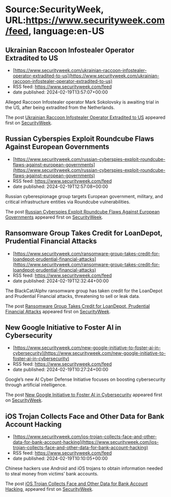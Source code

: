 # Source:SecurityWeek, URL:https://www.securityweek.com/feed, language:en-US

## Ukrainian Raccoon Infostealer Operator Extradited to US
 - [https://www.securityweek.com/ukrainian-raccoon-infostealer-operator-extradited-to-us](https://www.securityweek.com/ukrainian-raccoon-infostealer-operator-extradited-to-us)
 - RSS feed: https://www.securityweek.com/feed
 - date published: 2024-02-19T13:57:07+00:00

<p>Alleged Raccoon Infostealer operator Mark Sokolovsky is awaiting trial in the US, after being extradited from the Netherlands.</p>
<p>The post <a href="https://www.securityweek.com/ukrainian-raccoon-infostealer-operator-extradited-to-us/">Ukrainian Raccoon Infostealer Operator Extradited to US</a> appeared first on <a href="https://www.securityweek.com">SecurityWeek</a>.</p>

## Russian Cyberspies Exploit Roundcube Flaws Against European Governments
 - [https://www.securityweek.com/russian-cyberspies-exploit-roundcube-flaws-against-european-governments](https://www.securityweek.com/russian-cyberspies-exploit-roundcube-flaws-against-european-governments)
 - RSS feed: https://www.securityweek.com/feed
 - date published: 2024-02-19T12:57:08+00:00

<p>Russian cyberespionage group targets European government, military, and critical infrastructure entities via Roundcube vulnerabilities.</p>
<p>The post <a href="https://www.securityweek.com/russian-cyberspies-exploit-roundcube-flaws-against-european-governments/">Russian Cyberspies Exploit Roundcube Flaws Against European Governments</a> appeared first on <a href="https://www.securityweek.com">SecurityWeek</a>.</p>

## Ransomware Group Takes Credit for LoanDepot, Prudential Financial Attacks
 - [https://www.securityweek.com/ransomware-group-takes-credit-for-loandepot-prudential-financial-attacks](https://www.securityweek.com/ransomware-group-takes-credit-for-loandepot-prudential-financial-attacks)
 - RSS feed: https://www.securityweek.com/feed
 - date published: 2024-02-19T12:32:44+00:00

<p>The BlackCat/Alphv ransomware group has taken credit for the LoanDepot and Prudential Financial attacks, threatening to sell or leak data.</p>
<p>The post <a href="https://www.securityweek.com/ransomware-group-takes-credit-for-loandepot-prudential-financial-attacks/">Ransomware Group Takes Credit for LoanDepot, Prudential Financial Attacks</a> appeared first on <a href="https://www.securityweek.com">SecurityWeek</a>.</p>

## New Google Initiative to Foster AI in Cybersecurity
 - [https://www.securityweek.com/new-google-initiative-to-foster-ai-in-cybersecurity](https://www.securityweek.com/new-google-initiative-to-foster-ai-in-cybersecurity)
 - RSS feed: https://www.securityweek.com/feed
 - date published: 2024-02-19T10:27:24+00:00

<p>Google’s new AI Cyber Defense Initiative focuses on boosting cybersecurity through artificial intelligence.</p>
<p>The post <a href="https://www.securityweek.com/new-google-initiative-to-foster-ai-in-cybersecurity/">New Google Initiative to Foster AI in Cybersecurity</a> appeared first on <a href="https://www.securityweek.com">SecurityWeek</a>.</p>

## iOS Trojan Collects Face and Other Data for Bank Account Hacking
 - [https://www.securityweek.com/ios-trojan-collects-face-and-other-data-for-bank-account-hacking](https://www.securityweek.com/ios-trojan-collects-face-and-other-data-for-bank-account-hacking)
 - RSS feed: https://www.securityweek.com/feed
 - date published: 2024-02-19T10:10:05+00:00

<p>Chinese hackers use Android and iOS trojans to obtain information needed to steal money from victims’ bank accounts.</p>
<p>The post <a href="https://www.securityweek.com/ios-trojan-collects-face-and-other-data-for-bank-account-hacking/">iOS Trojan Collects Face and Other Data for Bank Account Hacking </a> appeared first on <a href="https://www.securityweek.com">SecurityWeek</a>.</p>

